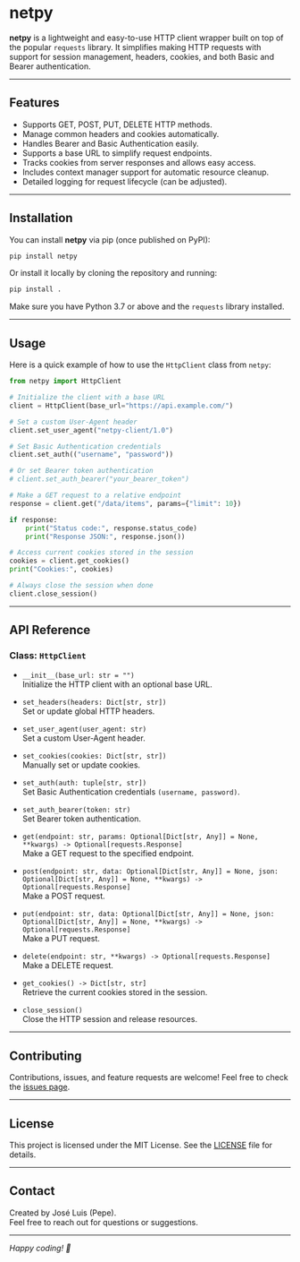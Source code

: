 # netpy

**netpy** is a lightweight and easy-to-use HTTP client wrapper built on top of the popular `requests` library. It simplifies making HTTP requests with support for session management, headers, cookies, and both Basic and Bearer authentication.

---

## Features

- Supports GET, POST, PUT, DELETE HTTP methods.
- Manage common headers and cookies automatically.
- Handles Bearer and Basic Authentication easily.
- Supports a base URL to simplify request endpoints.
- Tracks cookies from server responses and allows easy access.
- Includes context manager support for automatic resource cleanup.
- Detailed logging for request lifecycle (can be adjusted).

---

## Installation

You can install **netpy** via pip (once published on PyPI):

```bash
pip install netpy
```

Or install it locally by cloning the repository and running:

```bash
pip install .
```

Make sure you have Python 3.7 or above and the `requests` library installed.

---

## Usage

Here is a quick example of how to use the `HttpClient` class from `netpy`:

```python
from netpy import HttpClient

# Initialize the client with a base URL
client = HttpClient(base_url="https://api.example.com/")

# Set a custom User-Agent header
client.set_user_agent("netpy-client/1.0")

# Set Basic Authentication credentials
client.set_auth(("username", "password"))

# Or set Bearer token authentication
# client.set_auth_bearer("your_bearer_token")

# Make a GET request to a relative endpoint
response = client.get("/data/items", params={"limit": 10})

if response:
    print("Status code:", response.status_code)
    print("Response JSON:", response.json())

# Access current cookies stored in the session
cookies = client.get_cookies()
print("Cookies:", cookies)

# Always close the session when done
client.close_session()
```

---

## API Reference

### Class: `HttpClient`

- `__init__(base_url: str = "")`  
  Initialize the HTTP client with an optional base URL.

- `set_headers(headers: Dict[str, str])`  
  Set or update global HTTP headers.

- `set_user_agent(user_agent: str)`  
  Set a custom User-Agent header.

- `set_cookies(cookies: Dict[str, str])`  
  Manually set or update cookies.

- `set_auth(auth: tuple[str, str])`  
  Set Basic Authentication credentials `(username, password)`.

- `set_auth_bearer(token: str)`  
  Set Bearer token authentication.

- `get(endpoint: str, params: Optional[Dict[str, Any]] = None, **kwargs) -> Optional[requests.Response]`  
  Make a GET request to the specified endpoint.

- `post(endpoint: str, data: Optional[Dict[str, Any]] = None, json: Optional[Dict[str, Any]] = None, **kwargs) -> Optional[requests.Response]`  
  Make a POST request.

- `put(endpoint: str, data: Optional[Dict[str, Any]] = None, json: Optional[Dict[str, Any]] = None, **kwargs) -> Optional[requests.Response]`  
  Make a PUT request.

- `delete(endpoint: str, **kwargs) -> Optional[requests.Response]`  
  Make a DELETE request.

- `get_cookies() -> Dict[str, str]`  
  Retrieve the current cookies stored in the session.

- `close_session()`  
  Close the HTTP session and release resources.

---

## Contributing

Contributions, issues, and feature requests are welcome! Feel free to check the [issues page](https://github.com/your_username/netpy/issues).

---

## License

This project is licensed under the MIT License. See the [LICENSE](LICENSE) file for details.

---

## Contact

Created by José Luis (Pepe).  
Feel free to reach out for questions or suggestions.

---

*Happy coding! 🚀*
